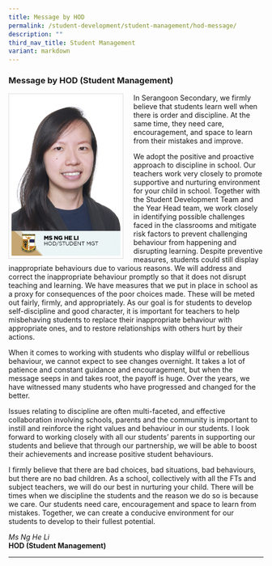 ```yaml
---
title: Message by HOD
permalink: /student-development/student-management/hod-message/
description: ""
third_nav_title: Student Management
variant: markdown
---
```

### Message by HOD (Student Management)

<img src="/images/School%20Management%20Team/Ng%20He%20Li.jpg" style="width:215px; height:315px; margin-right:20px; border:0.5px solid Gainsboro; padding: 5px" align="Left">

In Serangoon Secondary, we firmly believe that students learn well when there is order and discipline. At the same time, they need care, encouragement, and space to learn from their mistakes and improve.

We adopt the positive and proactive approach to discipline in school. Our teachers work very closely to promote supportive and nurturing environment for your child in school. Together with the Student Development Team and the Year Head team, we work closely in identifying possible challenges faced in the classrooms and mitigate risk factors to prevent challenging behaviour from happening and disrupting learning. Despite preventive measures, students could still display inappropriate behaviours due to various reasons. We will address and correct the inappropriate behaviour promptly so that it does not disrupt teaching and learning. We have measures that we put in place in school as a proxy for consequences of the poor choices made. These will be meted out fairly, firmly, and appropriately. As our goal is for students to develop self-discipline and good character, it is important for teachers to help misbehaving students to replace their inappropriate behaviour with appropriate ones, and to restore relationships with others hurt by their actions.

When it comes to working with students who display willful or rebellious behaviour, we cannot expect to see changes overnight. It takes a lot of patience and constant guidance and encouragement, but when the message seeps in and takes root, the payoff is huge. Over the years, we have witnessed many students who have progressed and changed for the better.

Issues relating to discipline are often multi-faceted, and effective collaboration involving schools, parents and the community is important to instill and reinforce the right values and behaviour in our students. I look forward to working closely with all our students’ parents in supporting our students and believe that through our partnership, we will be able to boost their achievements and increase positive student behaviours.

I firmly believe that there are bad choices, bad situations, bad behaviours, but there are no bad children. As a school, collectively with all the FTs and subject teachers, we will do our best in nurturing your child. There will be times when we discipline the students and the reason we do so is because we care. Our students need care, encouragement and space to learn from mistakes. Together, we can create a conducive environment for our students to develop to their fullest potential.

*Ms Ng He Li*
<br>**HOD (Student Management)**

<hr>